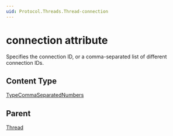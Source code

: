 ```yaml
---
uid: Protocol.Threads.Thread-connection
---
```


# connection attribute

Specifies the connection ID, or a comma-separated list of different connection IDs.

## Content Type

[TypeCommaSeparatedNumbers](xref:Protocol-TypeCommaSeparatedNumbers)

## Parent

[Thread](xref:Protocol.Threads.Thread)
